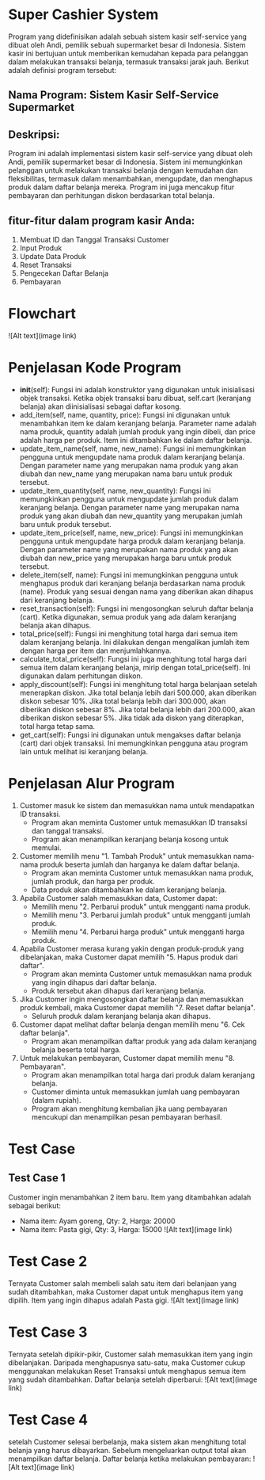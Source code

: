 # Super Cashier System

Program yang didefinisikan adalah sebuah sistem kasir self-service yang dibuat oleh Andi, pemilik sebuah supermarket besar di Indonesia. Sistem kasir ini bertujuan untuk memberikan kemudahan kepada para pelanggan dalam melakukan transaksi belanja, termasuk transaksi jarak jauh. Berikut adalah definisi program tersebut:
## Nama Program: Sistem Kasir Self-Service Supermarket
## Deskripsi:
Program ini adalah implementasi sistem kasir self-service yang dibuat oleh Andi, pemilik supermarket besar di Indonesia. Sistem ini memungkinkan pelanggan untuk melakukan transaksi belanja dengan kemudahan dan fleksibilitas, termasuk dalam menambahkan, mengupdate, dan menghapus produk dalam daftar belanja mereka. Program ini juga mencakup fitur pembayaran dan perhitungan diskon berdasarkan total belanja.

## fitur-fitur dalam program kasir Anda:
1. Membuat ID dan Tanggal Transaksi Customer
2. Input Produk
3. Update Data Produk
4. Reset Transaksi
5. Pengecekan Daftar Belanja
6. Pembayaran

# Flowchart
![Alt text](image link)

# Penjelasan Kode Program
- __init__(self): Fungsi ini adalah konstruktor yang digunakan untuk inisialisasi objek transaksi. Ketika objek transaksi baru dibuat, self.cart (keranjang belanja) akan diinisialisasi sebagai daftar kosong.
- add_item(self, name, quantity, price): Fungsi ini digunakan untuk menambahkan item ke dalam keranjang belanja. Parameter name adalah nama produk, quantity adalah jumlah produk yang ingin dibeli, dan price adalah harga per produk. Item ini ditambahkan ke dalam daftar belanja.
- update_item_name(self, name, new_name): Fungsi ini memungkinkan pengguna untuk mengupdate nama produk dalam keranjang belanja. Dengan parameter name yang merupakan nama produk yang akan diubah dan new_name yang merupakan nama baru untuk produk tersebut.
- update_item_quantity(self, name, new_quantity): Fungsi ini memungkinkan pengguna untuk mengupdate jumlah produk dalam keranjang belanja. Dengan parameter name yang merupakan nama produk yang akan diubah dan new_quantity yang merupakan jumlah baru untuk produk tersebut.
- update_item_price(self, name, new_price): Fungsi ini memungkinkan pengguna untuk mengupdate harga produk dalam keranjang belanja. Dengan parameter name yang merupakan nama produk yang akan diubah dan new_price yang merupakan harga baru untuk produk tersebut.
- delete_item(self, name): Fungsi ini memungkinkan pengguna untuk menghapus produk dari keranjang belanja berdasarkan nama produk (name). Produk yang sesuai dengan nama yang diberikan akan dihapus dari keranjang belanja.
- reset_transaction(self): Fungsi ini mengosongkan seluruh daftar belanja (cart). Ketika digunakan, semua produk yang ada dalam keranjang belanja akan dihapus.
- total_price(self): Fungsi ini menghitung total harga dari semua item dalam keranjang belanja. Ini dilakukan dengan mengalikan jumlah item dengan harga per item dan menjumlahkannya.
- calculate_total_price(self): Fungsi ini juga menghitung total harga dari semua item dalam keranjang belanja, mirip dengan total_price(self). Ini digunakan dalam perhitungan diskon.
- apply_discount(self): Fungsi ini menghitung total harga belanjaan setelah menerapkan diskon. Jika total belanja lebih dari 500.000, akan diberikan diskon sebesar 10%. Jika total belanja lebih dari 300.000, akan diberikan diskon sebesar 8%. Jika total belanja lebih dari 200.000, akan diberikan diskon sebesar 5%. Jika tidak ada diskon yang diterapkan, total harga tetap sama.
- get_cart(self): Fungsi ini digunakan untuk mengakses daftar belanja (cart) dari objek transaksi. Ini memungkinkan pengguna atau program lain untuk melihat isi keranjang belanja.

# Penjelasan Alur Program
1. Customer masuk ke sistem dan memasukkan nama untuk mendapatkan ID transaksi.
    - Program akan meminta Customer untuk memasukkan ID transaksi dan tanggal transaksi.
    - Program akan menampilkan keranjang belanja kosong untuk memulai.
2. Customer memilih menu "1. Tambah Produk" untuk memasukkan nama-nama produk beserta jumlah dan harganya ke dalam daftar belanja.
    - Program akan meminta Customer untuk memasukkan nama produk, jumlah produk, dan harga per produk.
    - Data produk akan ditambahkan ke dalam keranjang belanja.
3. Apabila Customer salah memasukkan data, Customer dapat:
    - Memilih menu "2. Perbarui produk" untuk mengganti nama produk.
    - Memilih menu "3. Perbarui jumlah produk" untuk mengganti jumlah produk.
    - Memilih menu "4. Perbarui harga produk" untuk mengganti harga produk.
4. Apabila Customer merasa kurang yakin dengan produk-produk yang dibelanjakan, maka Customer dapat memilih "5. Hapus produk dari daftar".
    - Program akan meminta Customer untuk memasukkan nama produk yang ingin dihapus dari daftar belanja.
    - Produk tersebut akan dihapus dari keranjang belanja.
5. Jika Customer ingin mengosongkan daftar belanja dan memasukkan produk kembali, maka Customer dapat memilih "7. Reset daftar belanja".
    - Seluruh produk dalam keranjang belanja akan dihapus.
6. Customer dapat melihat daftar belanja dengan memilih menu "6. Cek daftar belanja".
    - Program akan menampilkan daftar produk yang ada dalam keranjang belanja beserta total harga.
7. Untuk melakukan pembayaran, Customer dapat memilih menu "8. Pembayaran".
    - Program akan menampilkan total harga dari produk dalam keranjang belanja.
    - Customer diminta untuk memasukkan jumlah uang pembayaran (dalam rupiah).
    - Program akan menghitung kembalian jika uang pembayaran mencukupi dan menampilkan pesan pembayaran berhasil.
# Test Case
## Test Case 1
Customer ingin menambahkan 2 item baru. Item yang ditambahkan adalah sebagai berikut:
- Nama item: Ayam goreng, Qty: 2, Harga: 20000
- Nama item: Pasta gigi, Qty: 3, Harga: 15000
  ![Alt text](image link)
# Test Case 2
Ternyata Customer salah membeli salah satu item dari belanjaan yang sudah ditambahkan, maka Customer dapat untuk menghapus item yang dipilih. Item yang ingin dihapus adalah Pasta gigi.
    ![Alt text](image link)
# Test Case 3
Ternyata setelah dipikir-pikir, Customer salah memasukkan item yang ingin dibelanjakan. Daripada menghapusnya satu-satu, maka Customer cukup menggunakan melakukan Reset Transaksi untuk menghapus semua item yang sudah ditambahkan. Daftar belanja setelah diperbarui:
    ![Alt text](image link)
# Test Case 4
setelah Customer selesai berbelanja, maka sistem akan menghitung total belanja yang harus dibayarkan. Sebelum mengeluarkan output total akan menampilkan daftar belanja. Daftar belanja ketika melakukan pembayaran:
    ![Alt text](image link)
